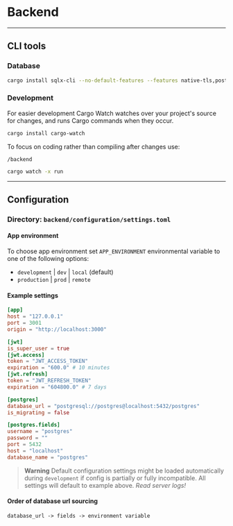 # Backend

----

## CLI tools

### Database

```bash
cargo install sqlx-cli --no-default-features --features native-tls,postgres
```

### Development

For easier development Cargo Watch watches over your project's source for changes, and runs Cargo commands when they occur.

```bash
cargo install cargo-watch
```

To focus on coding rather than compiling after changes use:

`/backend`

```bash
cargo watch -x run
```

----

## Configuration

### Directory: `backend/configuration/settings.toml`

#### App environment

To choose app environment set `APP_ENVIRONMENT` environmental variable to one of the following options:
- `development` | `dev` | `local` (default)
- `production` | `prod` | `remote`

#### Example settings


```toml
[app]
host = "127.0.0.1"
port = 3001
origin = "http://localhost:3000"

[jwt]
is_super_user = true
[jwt.access]
token = "JWT_ACCESS_TOKEN"
expiration = "600.0" # 10 minutes
[jwt.refresh]
token = "JWT_REFRESH_TOKEN"
expiration = "604800.0" # 7 days

[postgres]
database_url = "postgresql://postgres@localhost:5432/postgres"
is_migrating = false

[postgres.fields]
username = "postgres"
password = ""
port = 5432
host = "localhost"
database_name = "postgres"
```

> **Warning**
> Default configuration settings might be loaded automatically during `development` if config is partially or fully incompatible.
> All settings will default to example above.
> _Read server logs!_

#### Order of database url sourcing

`database_url -> fields -> environment variable`
